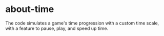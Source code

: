 # about-time
The code simulates a game's time progression with a custom time scale, with a feature to pause, play, and speed up time.